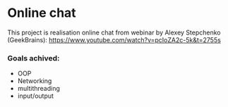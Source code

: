 # Online chat

This project is realisation online chat from webinar by Alexey Stepchenko (GeekBrains):
https://www.youtube.com/watch?v=pcIoZA2c-5k&t=2755s

### Goals achived:
* OOP
* Networking
* multithreading
* input/output
